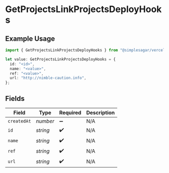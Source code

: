 # GetProjectsLinkProjectsDeployHooks

## Example Usage

```typescript
import { GetProjectsLinkProjectsDeployHooks } from "@simplesagar/vercel/models/getprojectsop.js";

let value: GetProjectsLinkProjectsDeployHooks = {
  id: "<id>",
  name: "<value>",
  ref: "<value>",
  url: "http://nimble-caution.info",
};
```

## Fields

| Field              | Type               | Required           | Description        |
| ------------------ | ------------------ | ------------------ | ------------------ |
| `createdAt`        | *number*           | :heavy_minus_sign: | N/A                |
| `id`               | *string*           | :heavy_check_mark: | N/A                |
| `name`             | *string*           | :heavy_check_mark: | N/A                |
| `ref`              | *string*           | :heavy_check_mark: | N/A                |
| `url`              | *string*           | :heavy_check_mark: | N/A                |